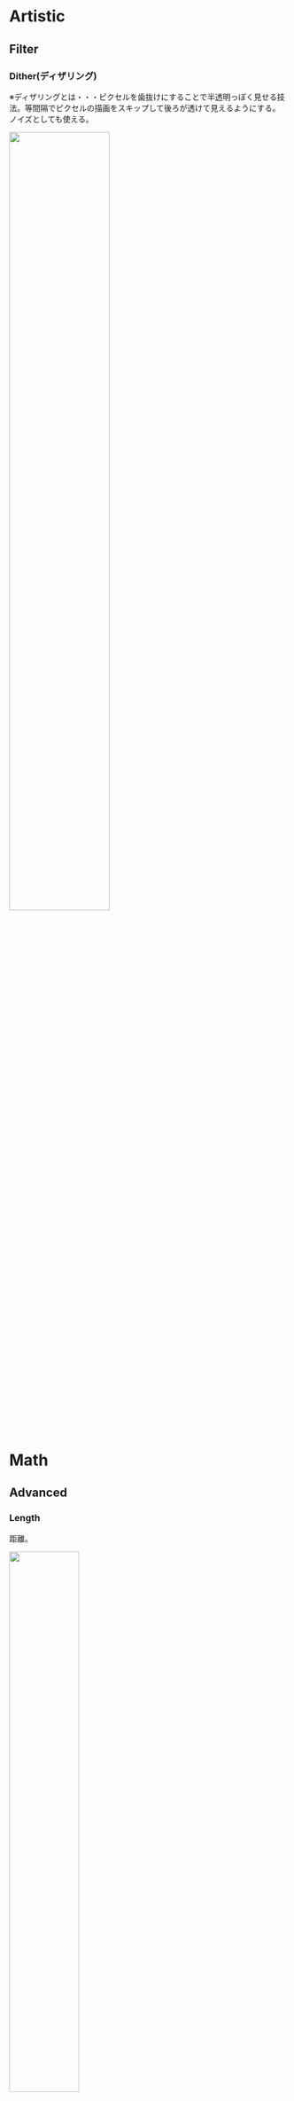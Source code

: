 # Artistic
## Filter
### Dither(ディザリング)
※ディザリングとは・・・ピクセルを歯抜けにすることで半透明っぽく見せる技法。等間隔でピクセルの描画をスキップして後ろが透けて見えるようにする。  
ノイズとしても使える。  

<img src="https://user-images.githubusercontent.com/91744435/170887558-7fb5f10e-8f19-4a90-b482-1f1f02547a89.png" width=60%>

# Math
## Advanced
### Length
距離。

<img src="https://user-images.githubusercontent.com/91744435/170886341-0c3046d8-09d0-4420-ac4b-2229380717b1.png" width=50%>

## Derivative(導関数)
### DDXYノード
微分。境界線が抽出できる。  

<img src="https://user-images.githubusercontent.com/91744435/170885635-a9457e85-3c7f-4eaa-a742-39ab99674145.png" width=50%>

## Range
### Fraction
小数部分の抽出。

<img src="https://user-images.githubusercontent.com/91744435/170886062-b38ab180-62d6-4108-ab5d-11a879b0b2d0.png" width=80%>

# Procedural(パターン)
### Checkboard
![無題](https://user-images.githubusercontent.com/91744435/170888352-ec63be88-6502-4ce3-b791-a9ef16fdc55a.png)

## Noise
### Voronoi(ボロノイ図)

![無題](https://user-images.githubusercontent.com/91744435/170886726-b3251307-0e46-496b-8983-0c6ac2028d71.png)

## Shape
## Ellipse
![無題](https://user-images.githubusercontent.com/91744435/170890734-62a6bef9-58f9-419e-ba34-81958f5aad54.png)

### Polygon、Rounded Polygon
![無題](https://user-images.githubusercontent.com/91744435/170889257-5da07b43-12f1-4ab5-9245-b087ac023e78.png)
![無題](https://user-images.githubusercontent.com/91744435/170890584-94e39b3e-ba47-41cf-a7e8-b7d9a9f21e84.png)

### Rectangle、Rounded Rectangle
![無題](https://user-images.githubusercontent.com/91744435/170889885-284a1070-abb2-44d3-8f49-c790de19149a.png)
![無題](https://user-images.githubusercontent.com/91744435/170890677-f8e3348f-8cbf-4899-9b8e-0814186194a8.png)

# UV
### Spherize
球面変形

![無題](https://user-images.githubusercontent.com/91744435/170888247-6f4c68bf-eb83-463d-bae2-f9501449930e.png)

